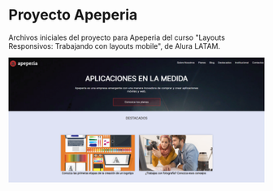 # Proyecto Apeperia

Archivos iniciales del proyecto para Apeperia del curso "Layouts Responsivos: Trabajando con layouts mobile", de Alura LATAM.

![Alt text](image.png)

